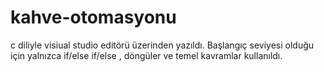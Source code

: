 # kahve-otomasyonu
c diliyle visiual studio editörü üzerinden yazıldı. Başlangıç seviyesi olduğu için yalnızca if/else if/else , döngüler ve temel kavramlar kullanıldı.
